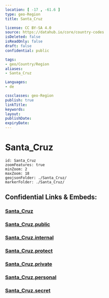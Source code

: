 ```yaml
---
location: [ -17 , -61.6 ] 
type: geo-Region
title: Santa_Cruz

license: CC BY-SA 4.0
source: https://datahub.io/core/country-codes
isDeleted: false
isReadOnly: false
draft: false
confidential: public

tags:
- geo/Country/Region
aliases:
- Santa_Cruz

Languages:
- de

cssclasses: geo-Region
publish: true
linkTitle: 
keywords: 
layout: 
publishDate: 
expiryDate: 
---
```


# Santa_Cruz

```leaflet
id: Santa_Cruz
zoomFeatures: true 
minZoom: 2 
maxZoom: 18
geojsonFolder: ./Santa_Cruz/
markerFolder: ./Santa_Cruz/
```


## Confidential Links & Embeds: 

### [Santa_Cruz](/_Standards/Earth/Continent/America~South/Bolivia/departments~Bolivia/Santa_Cruz.md) 

### [Santa_Cruz.public](/_public/Earth/Continent/America~South/Bolivia/departments~Bolivia/Santa_Cruz.public.md) 

### [Santa_Cruz.internal](/_internal/Earth/Continent/America~South/Bolivia/departments~Bolivia/Santa_Cruz.internal.md) 

### [Santa_Cruz.protect](/_protect/Earth/Continent/America~South/Bolivia/departments~Bolivia/Santa_Cruz.protect.md) 

### [Santa_Cruz.private](/_private/Earth/Continent/America~South/Bolivia/departments~Bolivia/Santa_Cruz.private.md) 

### [Santa_Cruz.personal](/_personal/Earth/Continent/America~South/Bolivia/departments~Bolivia/Santa_Cruz.personal.md) 

### [Santa_Cruz.secret](/_secret/Earth/Continent/America~South/Bolivia/departments~Bolivia/Santa_Cruz.secret.md)

